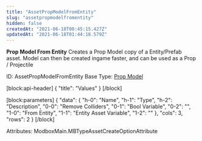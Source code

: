 ```yaml
---
title: "AssetPropModelFromEntity"
slug: "assetpropmodelfromentity"
hidden: false
createdAt: "2021-06-18T00:45:15.427Z"
updatedAt: "2021-06-18T01:44:18.579Z"
---
```

**Prop Model From Entity**
Creates a Prop Model copy of a Entity/Prefab asset. Model can then be created ingame faster, and can be used as a Prop / Projectile

ID: AssetPropModelFromEntity
Base Type: [Prop Model](doc:assetpropmodel)

[block:api-header]
{
  "title": "Values"
}
[/block]

[block:parameters]
{
  "data": {
    "h-0": "Name",
    "h-1": "Type",
    "h-2": "Description",
    "0-0": "Remove Colliders",
    "0-1": "Bool Variable",
    "0-2": "",
    "1-0": "From Entity",
    "1-1": "Entity Asset Variable",
    "1-2": ""
  },
  "cols": 3,
  "rows": 2
}
[/block]


Attributes:
ModboxMain.MBTypeAssetCreateOptionAttribute